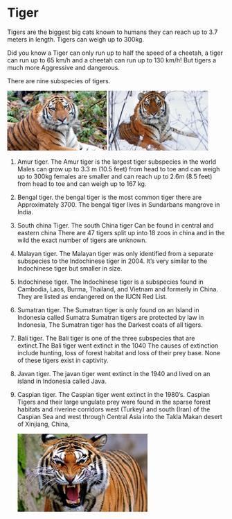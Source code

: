 # Tiger

Tigers are the biggest big cats known to humans they can reach up to  3.7 meters in length. Tigers can weigh up to 300kg.

Did you know a Tiger can only run up to half the speed of a cheetah, a tiger can run up to 65 km/h and a cheetah can run up to 130 km/h! But tigers a much more Aggressive and dangerous.

 There are nine subspecies of tigers.

 ![Tiger](tiger1.png) ![Tiger](tiger2.png)


 1. Amur tiger. The Amur tiger is the largest tiger subspecies in the world Males can grow up to 3.3 m (10.5 feet) from head to toe and can weigh up to 300kg  females are smaller and can reach up to 2.6m (8.5 feet) from head to toe and can weigh up to 167 kg.

 2. Bengal tiger. the bengal tiger is the most common tiger there are Approximately 3700. The bengal tiger lives in Sundarbans mangrove in India.

 3. South china Tiger. The south China tiger Can be found in central and eastern china There are 47 tigers split up into 18 zoos in china and in the wild the exact number of tigers are unknown.

 4. Malayan tiger. The Malayan tiger was only identified from a separate subspecies to the Indochinese tiger in 2004. It’s very similar to the Indochinese tiger but smaller in size.

 5. Indochinese tiger. The Indochinese tiger is a subspecies found in Cambodia, Laos, Burma, Thailand, and Vietnam and formerly in China. They are listed as endangered on the IUCN Red List.

 6. Sumatran tiger. The Sumatran tiger is only found on an Island in Indonesia called Sumatra Sumatran tigers are protected by law in Indonesia, The Sumatran tiger has the Darkest coats of all tigers.

 7. Bali tiger. The Bali tiger is one of the three subspecies that are extinct.The Bali tiger  went extinct in the 1040 The causes of extinction include hunting, loss of forest habitat and loss of their prey base. None of these tigers exist in captivity.

 8. Javan tiger. The javan tiger went extinct in the 1940 and lived on an island in Indonesia called Java.

 9. Caspian tiger. The Caspian tiger went extinct in the 1980’s. Caspian Tigers and their large ungulate prey were found in the sparse forest habitats and riverine corridors west (Turkey) and south (Iran) of the Caspian Sea and west through Central Asia into the Takla Makan desert of Xinjiang, China,

     ![Tiger](bengal_tiger.png)
